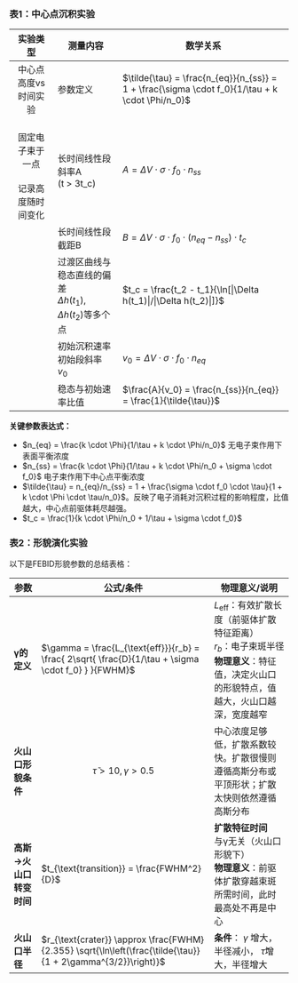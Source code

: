 ### 表1：中心点沉积实验
| 实验类型 | 测量内容 | 数学关系 |
|:--------:|----------|----------|
| 中心点高度vs时间实验 | 参数定义 | $\tilde{\tau} = \frac{n_{eq}}{n_{ss}} = 1 + \frac{\sigma \cdot f_0}{1/\tau + k \cdot \Phi/n_0}$ |
| <br>固定电子束于一点<br><br>记录高度随时间变化 | 长时间线性段斜率A<br>(t > 3t_c) | $A = \Delta V \cdot \sigma \cdot f_0 \cdot n_{ss}$<br> |
|  | 长时间线性段截距B | $B = \Delta V \cdot \sigma \cdot f_0 \cdot (n_{eq} - n_{ss}) \cdot t_c$<br>|
|  | 过渡区曲线与稳态直线的偏差<br>$\Delta h(t_1)$, $\Delta h(t_2)$等多个点 | $t_c = \frac{t_2 - t_1}{\ln[\|\Delta h(t_1)\|/\|\Delta h(t_2)\|]}$<br>  |
|  | 初始沉积速率<br>初始段斜率 $v_0$ | $v_0 = \Delta V \cdot \sigma \cdot f_0 \cdot n_{eq}$<br>|
|  | 稳态与初始速率比值 | $\frac{A}{v_0} = \frac{n_{ss}}{n_{eq}} = \frac{1}{\tilde{\tau}}$ |

**关键参数表达式：**
- $n_{eq} = \frac{k \cdot \Phi}{1/\tau + k \cdot \Phi/n_0}$ 无电子束作用下表面平衡浓度
- $n_{ss} = \frac{k \cdot \Phi}{1/\tau + k \cdot \Phi/n_0 + \sigma \cdot f_0}$ 电子束作用下中心点平衡浓度
- $\tilde{\tau} = n_{eq}/n_{ss} = 1 + \frac{\sigma \cdot f_0 \cdot \tau}{1 + k \cdot \Phi \cdot \tau/n_0}$。反映了电子消耗对沉积过程的影响程度，比值越大，中心点前驱体耗尽越强。
- $t_c = \frac{1}{k \cdot \Phi/n_0 + 1/\tau + \sigma \cdot f_0}$


### 表2：形貌演化实验

以下是FEBID形貌参数的总结表格：

| **参数**                | **公式/条件**                          | **物理意义/说明**                                                                 |
|-------------------------|----------------------------------------|---------------------------------------------------------------------------------|
| **γ的定义**             | $\gamma = \frac{L_{\text{eff}}}{r_b} = \frac{ 2\sqrt{ \frac{D}{1/\tau + \sigma \cdot f_0} } }{FWHM}$ | $L_{\text{eff}}$：有效扩散长度（前驱体扩散特征距离）<br>$r_b$：电子束斑半径<br>**物理意义**：特征值，决定火山口的形貌特点，值越大，火山口越深，宽度越窄 |
| **火山口形貌条件**      | $$\tilde{\tau} > 10, \gamma > 0.5 $$                         | 中心浓度足够低，扩散系数较快。扩散很慢则遵循高斯分布或平顶形状；扩散太快则依然遵循高斯分布|
| **高斯→火山口转变时间** | $t_{\text{transition}} = \frac{FWHM^2}{D}$ | **扩散特征时间**<br>与γ无关（火山口形貌下）<br>**物理意义**：前驱体扩散穿越束斑所需时间，此时最高处不再是中心 |
| **火山口半径**          | $r_{\text{crater}} \approx \frac{FWHM}{2.355} \sqrt{\ln\left(\frac{\tilde{\tau}}{1 + 2\gamma^{3/2}}\right)}$ | **条件**： $\gamma$ 增大，半径减小，  $\tilde{\tau}$增大，半径增大 |
